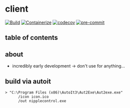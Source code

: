# client

[![Build](https://github.com/f4bio/nipplebot.rs/actions/workflows/build.yml/badge.svg)](https://github.com/f4bio/nipplebot.rs/actions/workflows/build.yml)
[![Containerize](https://github.com/f4bio/nipplebot.rs/actions/workflows/containerize.yml/badge.svg)](https://github.com/f4bio/nipplebot.rs/actions/workflows/containerize.yml)
[![codecov](https://codecov.io/gh/f4bio/nipplebot.rs/branch/main/graph/badge.svg?token=RAGGFAZE0Y)](https://codecov.io/gh/f4bio/nipplebot.rs)
[![pre-commit](https://img.shields.io/badge/pre--commit-enabled-brightgreen?logo=pre-commit&logoColor=white)](https://github.com/pre-commit/pre-commit)

## table of contents

<!-- START doctoc -->

<!-- END doctoc -->

## about

- incredibly early development -> don't use for anything...

## build via autoit

```
> "C:\Program Files (x86)\AutoIt3\Aut2Exe\Aut2exe.exe"
      /icon icon.ico
      /out nipplecontrol.exe
```
